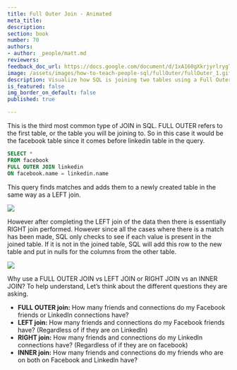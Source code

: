 ```yaml
---
title: Full Outer Join - Animated
meta_title:
description:
section: book
number: 70
authors:
- author: _people/matt.md
reviewers:
feedback_doc_url: https://docs.google.com/document/d/1xA160gXkrjyrlrygTqNAVnUYaEA3-oMFPTmxgvyuZxY/edit?usp=sharing
image: /assets/images/how-to-teach-people-sql/fullOuter/fullOuter_1.gif
description: Visualize how SQL is joining two tables using a Full Outer JOIN
is_featured: false
img_border_on_default: false
published: true

---
```

This is the third most common type of JOIN in SQL. FULL OUTER refers to the first table, or the table you will be joining to. So in this case it would be the facebook table since it comes before linkedin table in the query.

```sql
SELECT *
FROM facebook
FULL OUTER JOIN linkedin
ON facebook.name = linkedin.name
```

This query finds matches and adds them to a newly created table in the same way as a LEFT join.

![](/assets/images/how-to-teach-people-sql/fullOuter/fullOuter_1.gif)

However after completing the LEFT join of the data then there is essentially RIGHT join performed. However since all the cases where there is a match has been made, SQL only checks to see if each value is present in the joined table. If it is not in the joined table, SQL will add this row to the new table and put in nulls for the columns from the other table.

![](/assets/images/how-to-teach-people-sql/fullOuter/fullOuter_2.gif)

Why use a FULL OUTER JOIN vs LEFT JOIN or RIGHT JOIN vs an INNER JOIN? To help understand, Let’s think about the different questions they are asking.


* **FULL OUTER join:** How many friends and connections do my Facebook friends or LinkedIn connections have?
* **LEFT join:** How many friends and connections do my Facebook friends have? (Regardless of if they are on LinkedIn)
* **RIGHT join:** How many friends and connections do my LinkedIn connections have? (Regardless of if they are on facebook)
* **INNER join:** How many friends and connections do my friends who are on both on Facebook and LinkedIn have?
